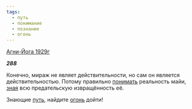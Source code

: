 ```yaml
---
tags:
  - путь
  - понимание
  - познание
  - огонь
---
```

[Агни-Йога 1929г](https://127.0.0.1:4002/agni/1929)

___288___

Конечно, мираж не являет действительности, но сам он является действительностью. Потому правильно [понимать](../../../tags/#понимание) реальность майи, [зная](../../../tags/#познание) всю предательскую извращённость её.   

Знающие [путь](../../../tags/#путь), найдите [огонь](../../../tags/#огонь) дойти!